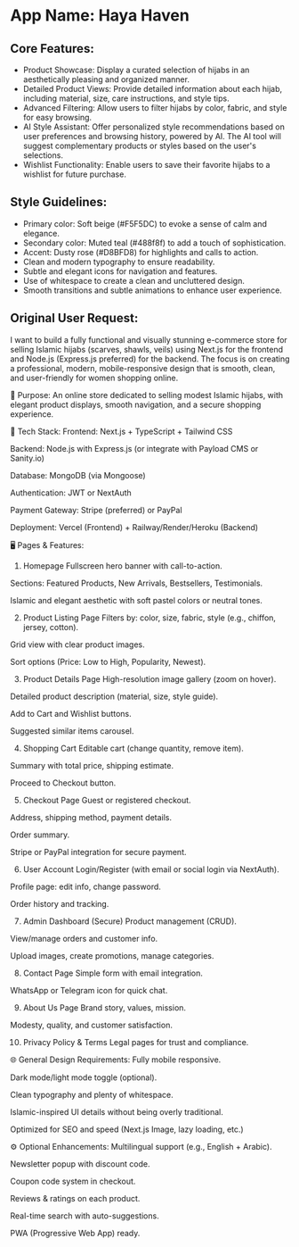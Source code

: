 # **App Name**: Haya Haven

## Core Features:

- Product Showcase: Display a curated selection of hijabs in an aesthetically pleasing and organized manner.
- Detailed Product Views: Provide detailed information about each hijab, including material, size, care instructions, and style tips.
- Advanced Filtering: Allow users to filter hijabs by color, fabric, and style for easy browsing.
- AI Style Assistant: Offer personalized style recommendations based on user preferences and browsing history, powered by AI. The AI tool will suggest complementary products or styles based on the user's selections.
- Wishlist Functionality: Enable users to save their favorite hijabs to a wishlist for future purchase.

## Style Guidelines:

- Primary color: Soft beige (#F5F5DC) to evoke a sense of calm and elegance.
- Secondary color: Muted teal (#488f8f) to add a touch of sophistication.
- Accent: Dusty rose (#D8BFD8) for highlights and calls to action.
- Clean and modern typography to ensure readability.
- Subtle and elegant icons for navigation and features.
- Use of whitespace to create a clean and uncluttered design.
- Smooth transitions and subtle animations to enhance user experience.

## Original User Request:
I want to build a fully functional and visually stunning e-commerce store for selling Islamic hijabs (scarves, shawls, veils) using Next.js for the frontend and Node.js (Express.js preferred) for the backend. The focus is on creating a professional, modern, mobile-responsive design that is smooth, clean, and user-friendly for women shopping online.

🎯 Purpose:
An online store dedicated to selling modest Islamic hijabs, with elegant product displays, smooth navigation, and a secure shopping experience.

🧱 Tech Stack:
Frontend: Next.js + TypeScript + Tailwind CSS

Backend: Node.js with Express.js (or integrate with Payload CMS or Sanity.io)

Database: MongoDB (via Mongoose)

Authentication: JWT or NextAuth

Payment Gateway: Stripe (preferred) or PayPal

Deployment: Vercel (Frontend) + Railway/Render/Heroku (Backend)

🖥️ Pages & Features:
1. Homepage
Fullscreen hero banner with call-to-action.

Sections: Featured Products, New Arrivals, Bestsellers, Testimonials.

Islamic and elegant aesthetic with soft pastel colors or neutral tones.

2. Product Listing Page
Filters by: color, size, fabric, style (e.g., chiffon, jersey, cotton).

Grid view with clear product images.

Sort options (Price: Low to High, Popularity, Newest).

3. Product Details Page
High-resolution image gallery (zoom on hover).

Detailed product description (material, size, style guide).

Add to Cart and Wishlist buttons.

Suggested similar items carousel.

4. Shopping Cart
Editable cart (change quantity, remove item).

Summary with total price, shipping estimate.

Proceed to Checkout button.

5. Checkout Page
Guest or registered checkout.

Address, shipping method, payment details.

Order summary.

Stripe or PayPal integration for secure payment.

6. User Account
Login/Register (with email or social login via NextAuth).

Profile page: edit info, change password.

Order history and tracking.

7. Admin Dashboard (Secure)
Product management (CRUD).

View/manage orders and customer info.

Upload images, create promotions, manage categories.

8. Contact Page
Simple form with email integration.

WhatsApp or Telegram icon for quick chat.

9. About Us Page
Brand story, values, mission.

Modesty, quality, and customer satisfaction.

10. Privacy Policy & Terms
Legal pages for trust and compliance.

🌐 General Design Requirements:
Fully mobile responsive.

Dark mode/light mode toggle (optional).

Clean typography and plenty of whitespace.

Islamic-inspired UI details without being overly traditional.

Optimized for SEO and speed (Next.js Image, lazy loading, etc.)

⚙️ Optional Enhancements:
Multilingual support (e.g., English + Arabic).

Newsletter popup with discount code.

Coupon code system in checkout.

Reviews & ratings on each product.

Real-time search with auto-suggestions.

PWA (Progressive Web App) ready.
  